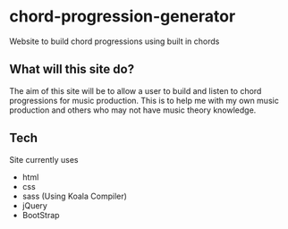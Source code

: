 # chord-progression-generator
Website to build chord progressions using built in chords

## What will this site do?
The aim of this site will be to allow a user to build and listen to chord progressions for music production. This is to help me with my own music production and others who may not have music theory knowledge.

## Tech

Site currently uses
- html
- css
- sass (Using Koala Compiler)
- jQuery
- BootStrap